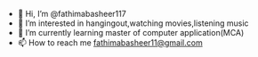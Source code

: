- 👋 Hi, I’m @fathimabasheer117
- 👀 I’m interested in hangingout,watching movies,listening music
- 🌱 I’m currently learning master of computer application(MCA)
- 📫 How to reach me fathimabasheer11@gmail.com

<!---
fathimabasheer117/fathimabasheer117 is a ✨ special ✨ repository because its `README.md` (this file) appears on your GitHub profile.
You can click the Preview link to take a look at your changes.
--->
